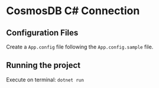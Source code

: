 # CosmosDB C# Connection

## Configuration Files

Create a `App.config` file following the `App.config.sample` file.

## Running the project

Execute on terminal: `dotnet run`
